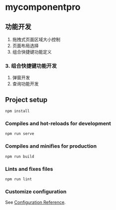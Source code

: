 # mycomponentpro

## 功能开发
1. 拖拽式页面区域大小控制
2. 页面布局选择
3. 组合快捷键功能定义
### 3. 组合快捷键功能开发
1. 弹窗开发
2. 查询功能开发


## Project setup
```
npm install
```

### Compiles and hot-reloads for development
```
npm run serve
```

### Compiles and minifies for production
```
npm run build
```

### Lints and fixes files
```
npm run lint
```

### Customize configuration
See [Configuration Reference](https://cli.vuejs.org/config/).
